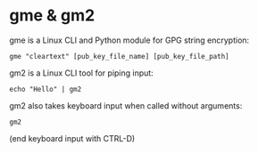 # gme & gm2

gme is a Linux CLI and Python module for GPG string encryption:
    
    gme "cleartext" [pub_key_file_name] [pub_key_file_path]

gm2 is a Linux CLI tool for piping input:

    echo "Hello" | gm2
    
gm2 also takes keyboard input when called without arguments:

    gm2
    
(end keyboard input with CTRL-D)
